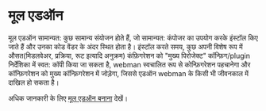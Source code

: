 # मूल एडऑन

मूल एडऑन सामान्यत: कुछ सामान्य संयोजन होते हैं, जो सामान्यत: कंपोजर का उपयोग करके इंस्टॉल किए जाते हैं और उनका कोड वेंडर के अंदर स्थित होता है। इंस्टॉल करते समय,   कुछ अपनी विशेष रूप में औसत(मिडलवेअर, प्रक्रिया, रूट इत्यादि अनुक्रम) कंफ़िगरेशन को "मुख्य पिरोजेक्ट" कॉन्फ़िग/plugin निर्देशिका में स्वत: कॉपी किया जा सकता है, webman स्वचालित रूप से कोन्फ़िगरेशन पहचानेगा और कॉन्फ़िगरेशन को मुख्य कॉन्फ़िगरेशन में जोड़ेगा, जिससे एडऑन webman के किसी भी जीवनकाल में दाखिल हो सकता है।

अधिक जानकारी के लिए [मूल एडऑन बनाना](create.md) देखें।

